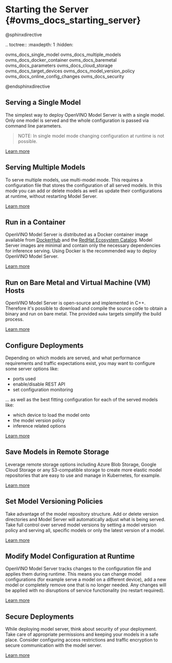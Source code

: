 # Starting the Server {#ovms_docs_starting_server}

@sphinxdirective

.. toctree::
   :maxdepth: 1
   :hidden:

   ovms_docs_single_model
   ovms_docs_multiple_models
   ovms_docs_docker_container
   ovms_docs_baremetal
   ovms_docs_parameters
   ovms_docs_cloud_storage
   ovms_docs_target_devices
   ovms_docs_model_version_policy
   ovms_docs_online_config_changes
   ovms_docs_security


@endsphinxdirective

## Serving a Single Model

The simplest way to deploy OpenVINO Model Server is with a single model. Only one model is served and the whole configuration is passed via command line parameters.
>NOTE: In single model mode changing configuration at runtime is not possible.

[Learn more](single_model_mode.md)

## Serving Multiple Models

To serve multiple models, use multi-model mode. This requires a configuration file that stores the configuration of all served models. In this mode you can add or delete models as well as update their configurations at runtime, without restarting Model Server.

[Learn more](multiple_models_mode.md)

## Run in a Container

OpenVINO Model Server is distributed as a Docker container image available from [DockerHub](https://hub.docker.com/r/openvino/model_server) and the [RedHat Ecosystem Catalog](https://catalog.redhat.com/software/containers/intel/openvino-model-server/607833052937385fc98515de). Model Server images are minimal and contain only the necessary dependencies for inference serving. Using Docker is the recommended way to deploy OpenVINO Model Server.

[Learn more](docker_container.md)

## Run on Bare Metal and Virtual Machine (VM) Hosts

OpenVINO Model Server is open-source and implemented in C++. Therefore it's possible to download and compile the source code to obtain a binary and run on bare metal. The provided `make` targets simplify the build process.

[Learn more](host.md)

## Configure Deployments

Depending on which models are served, and what performance requirements and traffic expectations exist, you may want to configure some server options like:
- ports used
- enable/disable REST API
- set configuration monitoring 

... as well as the best fitting configuration for each of the served models like:
- which device to load the model onto
- the model version policy
- inference related options

[Learn more](parameters.md)

## Save Models in Remote Storage

Leverage remote storage options including Azure Blob Storage, Google Cloud Storage or any S3-compatible storage to create more elastic model repositories that are easy to use and manage in Kubernetes, for example.

[Learn more](using_cloud_storage.md)

## Set Model Versioning Policies

Take advantage of the model repository structure. Add or delete version directories and Model Server will automatically adjust what is being served. Take full control over served model versions by setting a model version policy and serving all, specific models or only the latest version of a model.

[Learn more](model_version_policy.md)

## Modify Model Configuration at Runtime

OpenVINO Model Server tracks changes to the configuration file and applies them during runtime. This means you can change model configurations (for example serve a model on a different device), add a new model or completely remove one that is no longer needed. Any changes will be applied with no disruptions of service functionality (no restart required).

[Learn more](online_config_changes.md)

## Secure Deployments

While deploying model server, think about security of your deployment. Take care of appropriate permissions and keeping your models in a safe place. Consider configuring access restrictions and traffic encryption to secure communication with the model server.

[Learn more](security_considerations.md)